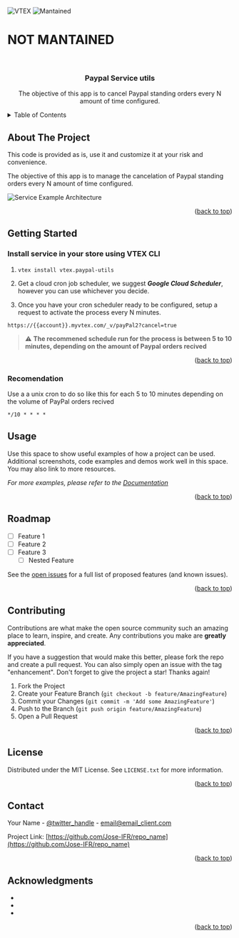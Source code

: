 <div id="top"></div>

![VTEX][vtexio-shield]
![Mantained][maintained-shield]

# NOT MANTAINED

<!-- PROJECT LOGO -->
<br />
<div align="center">
  <h3 align="center">Paypal Service utils</h3>
  <p align="center">The objective of this app is to cancel Paypal standing orders every N amount of time configured.
</div>

<!-- TABLE OF CONTENTS -->
<details>
  <summary>Table of Contents</summary>
  <ol>
    <li>
      <a href="#about-the-project">About The Project</a>
    </li>
    <li>
      <a href="#getting-started">Getting Started</a>
      <ul>
        <li><a href="#installation">Installation</a></li>
        <li><a href="#usage">Usage</a></li>
      </ul>
    </li>
    <li>
      <a href="#customization">Customization</a>
    </li>
    <li><a href="#acknowledgments">Acknowledgments</a></li>
  </ol>
</details>

<!-- ABOUT THE PROJECT -->

## About The Project

<!-- [![Product Name Screen Shot][product-screenshot]](https://example.com) -->

This code is provided as is, use it and customize it at your risk and convenience.

The objective of this app is to manage the cancelation of Paypal standing orders every N amount of time configured.

![Service Example Architecture](https://user-images.githubusercontent.com/18706156/77381360-72489680-6d5c-11ea-9da8-f4f03b6c5f4c.jpg)

<p align="right">(<a href="#top">back to top</a>)</p>

<!-- GETTING STARTED -->

## Getting Started

### Install service in your store using VTEX CLI

1. ```
   vtex install vtex.paypal-utils
   ```
2. Get a cloud cron job scheduler, we suggest **_Google Cloud Scheduler_**, however you can use whichever you decide.

3. Once you have your cron scheduler ready to be configured, setup a request to activate the process every N minutes.

`https://{{account}}.myvtex.com/_v/payPal2?cancel=true`

<blockquote>
  <p dir="auto">
    <g-emoji class="g-emoji" alias="warning" fallback-src="https://github.githubassets.com/images/icons/emoji/unicode/26a0.png">⚠️  </g-emoji>
    <strong>The recommened schedule run for the process is between 5 to 10 minutes, depending on the amount of Paypal orders recived</strong>
  </p>
</blockquote>

<p align="right">(<a href="#top">back to top</a>)</p>

### Recomendation

Use a a unix cron to do so like this for each 5 to 10 minutes depending on the volume of PayPal orders recived

`*/10 * * * *`

<!-- USAGE EXAMPLES -->

## Usage

Use this space to show useful examples of how a project can be used. Additional screenshots, code examples and demos work well in this space. You may also link to more resources.

_For more examples, please refer to the [Documentation](https://example.com)_

<p align="right">(<a href="#top">back to top</a>)</p>

<!-- ROADMAP -->

## Roadmap

- [ ] Feature 1
- [ ] Feature 2
- [ ] Feature 3
  - [ ] Nested Feature

See the [open issues](https://github.com/Jose-IFR/testing/issues) for a full list of proposed features (and known issues).

<p align="right">(<a href="#top">back to top</a>)</p>

<!-- CONTRIBUTING -->

## Contributing

Contributions are what make the open source community such an amazing place to learn, inspire, and create. Any contributions you make are **greatly appreciated**.

If you have a suggestion that would make this better, please fork the repo and create a pull request. You can also simply open an issue with the tag "enhancement".
Don't forget to give the project a star! Thanks again!

1. Fork the Project
2. Create your Feature Branch (`git checkout -b feature/AmazingFeature`)
3. Commit your Changes (`git commit -m 'Add some AmazingFeature'`)
4. Push to the Branch (`git push origin feature/AmazingFeature`)
5. Open a Pull Request

<p align="right">(<a href="#top">back to top</a>)</p>

<!-- LICENSE -->

## License

Distributed under the MIT License. See `LICENSE.txt` for more information.

<p align="right">(<a href="#top">back to top</a>)</p>

<!-- CONTACT -->

## Contact

Your Name - [@twitter_handle](https://twitter.com/twitter_handle) - email@email_client.com

Project Link: [https://github.com/Jose-IFR/repo_name](https://github.com/Jose-IFR/repo_name)

<p align="right">(<a href="#top">back to top</a>)</p>

<!-- ACKNOWLEDGMENTS -->

## Acknowledgments

- []()
- []()
- []()

<p align="right">(<a href="#top">back to top</a>)</p>

<!-- MARKDOWN LINKS & IMAGES -->
<!-- https://www.markdownguide.org/basic-syntax/#reference-style-links -->

[vtexio-shield]: https://img.shields.io/badge/VTEX-%20IO-%23ff69b4
[maintained-shield]: https://img.shields.io/badge/Mantained-%20NO-%23ff0000
[linkedin-shield]: https://img.shields.io/badge/-LinkedIn-black.svg?style=for-the-badge&logo=linkedin&colorB=555
[linkedin-url]: https://www.linkedin.com/in/joseibarrafloresramirez/
[product-screenshot]: images/screenshot.png
